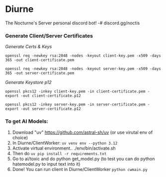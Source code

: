 # Diurne
The Nocturne's Server personal discord bot!
-# discord.gg/noctis

### Generate Client/Server Certificates
*Generate Certs & Keys*

`openssl req -newkey rsa:2048 -nodes -keyout client-key.pem -x509 -days 365 -out client-certificate.pem`

`openssl req -newkey rsa:2048 -nodes -keyout server-key.pem -x509 -days 365 -out server-certificate.pem`

*Generate Keystore p12*

```openssl pkcs12 -inkey client-key.pem -in client-certificate.pem -export -out client-certificate.p12```

`openssl pkcs12 -inkey server-key.pem -in server-certificate.pem -export -out server-certificate.p12`


### To get AI Models:

1. Download "uv" https://github.com/astral-sh/uv (or use virutal env of choice)
2. In Diurne/ClientWorker: `uv venv env --python 3.12`
3. Activate virtual environment.. ./env/bin/activate.sh
4. Then do `uv pip install -r requirements.txt`
5. Go to ai/toxic and do python get_model.py (to test you can do python hatemodel.py to input text into it)
6. Done! You can run client in Diurne/ClientWorker `python cwmain.py`

